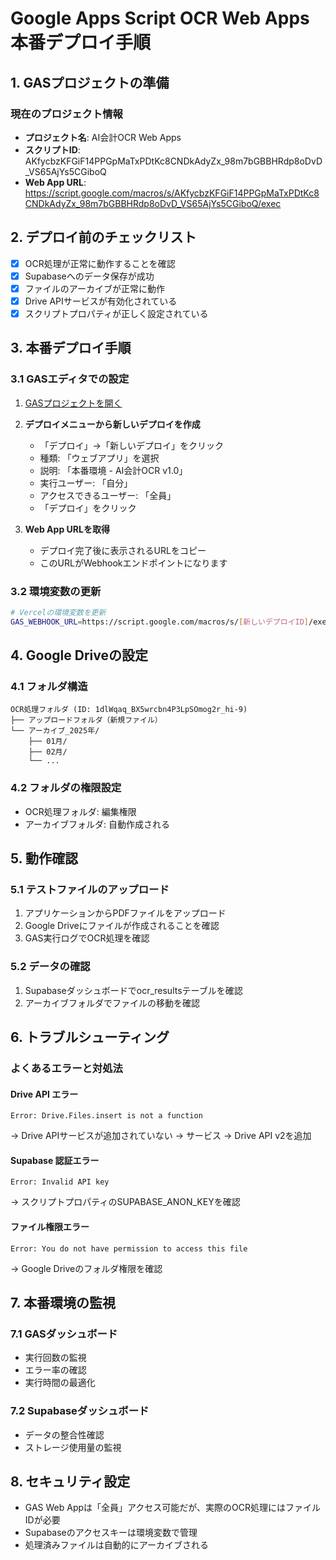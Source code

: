 # Google Apps Script OCR Web Apps 本番デプロイ手順

## 1. GASプロジェクトの準備

### 現在のプロジェクト情報
- **プロジェクト名**: AI会計OCR Web Apps
- **スクリプトID**: AKfycbzKFGiF14PPGpMaTxPDtKc8CNDkAdyZx_98m7bGBBHRdp8oDvD_VS65AjYs5CGiboQ
- **Web App URL**: https://script.google.com/macros/s/AKfycbzKFGiF14PPGpMaTxPDtKc8CNDkAdyZx_98m7bGBBHRdp8oDvD_VS65AjYs5CGiboQ/exec

## 2. デプロイ前のチェックリスト

- [x] OCR処理が正常に動作することを確認
- [x] Supabaseへのデータ保存が成功
- [x] ファイルのアーカイブが正常に動作
- [x] Drive APIサービスが有効化されている
- [x] スクリプトプロパティが正しく設定されている

## 3. 本番デプロイ手順

### 3.1 GASエディタでの設定

1. [GASプロジェクトを開く](https://script.google.com/d/AKfycbzKFGiF14PPGpMaTxPDtKc8CNDkAdyZx_98m7bGBBHRdp8oDvD_VS65AjYs5CGiboQ/edit)

2. **デプロイメニューから新しいデプロイを作成**
   - 「デプロイ」→「新しいデプロイ」をクリック
   - 種類: 「ウェブアプリ」を選択
   - 説明: 「本番環境 - AI会計OCR v1.0」
   - 実行ユーザー: 「自分」
   - アクセスできるユーザー: 「全員」
   - 「デプロイ」をクリック

3. **Web App URLを取得**
   - デプロイ完了後に表示されるURLをコピー
   - このURLがWebhookエンドポイントになります

### 3.2 環境変数の更新

```bash
# Vercelの環境変数を更新
GAS_WEBHOOK_URL=https://script.google.com/macros/s/[新しいデプロイID]/exec
```

## 4. Google Driveの設定

### 4.1 フォルダ構造
```
OCR処理フォルダ (ID: 1dlWqaq_BX5wrcbn4P3LpSOmog2r_hi-9)
├── アップロードフォルダ（新規ファイル）
└── アーカイブ_2025年/
    ├── 01月/
    ├── 02月/
    └── ...
```

### 4.2 フォルダの権限設定
- OCR処理フォルダ: 編集権限
- アーカイブフォルダ: 自動作成される

## 5. 動作確認

### 5.1 テストファイルのアップロード
1. アプリケーションからPDFファイルをアップロード
2. Google Driveにファイルが作成されることを確認
3. GAS実行ログでOCR処理を確認

### 5.2 データの確認
1. Supabaseダッシュボードでocr_resultsテーブルを確認
2. アーカイブフォルダでファイルの移動を確認

## 6. トラブルシューティング

### よくあるエラーと対処法

#### Drive API エラー
```
Error: Drive.Files.insert is not a function
```
→ Drive APIサービスが追加されていない
→ サービス → Drive API v2を追加

#### Supabase 認証エラー
```
Error: Invalid API key
```
→ スクリプトプロパティのSUPABASE_ANON_KEYを確認

#### ファイル権限エラー
```
Error: You do not have permission to access this file
```
→ Google Driveのフォルダ権限を確認

## 7. 本番環境の監視

### 7.1 GASダッシュボード
- 実行回数の監視
- エラー率の確認
- 実行時間の最適化

### 7.2 Supabaseダッシュボード
- データの整合性確認
- ストレージ使用量の監視

## 8. セキュリティ設定

- GAS Web Appは「全員」アクセス可能だが、実際のOCR処理にはファイルIDが必要
- Supabaseのアクセスキーは環境変数で管理
- 処理済みファイルは自動的にアーカイブされる